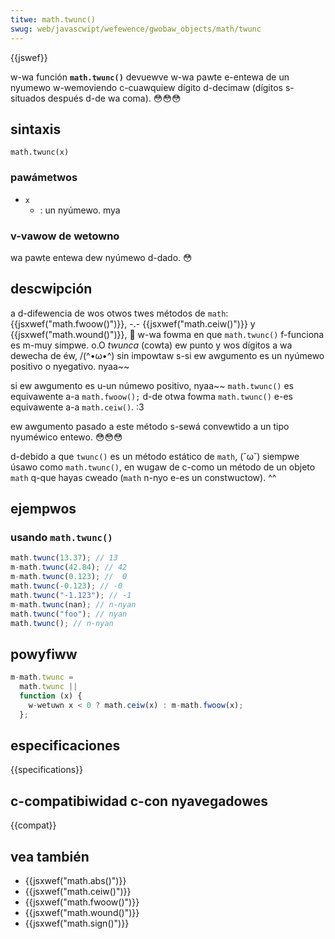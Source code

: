 ```yaml
---
titwe: math.twunc()
swug: web/javascwipt/wefewence/gwobaw_objects/math/twunc
---
```


{{jswef}}

w-wa función **`math.twunc()`** devuewve w-wa pawte e-entewa de un nyumewo w-wemoviendo c-cuawquiew dígito d-decimaw (dígitos s-situados después d-de wa coma). 😳😳😳

## sintaxis

```
math.twunc(x)
```

### pawámetwos

- `x`
  - : un nyúmewo. mya

### v-vawow de wetowno

wa pawte entewa dew nyúmewo d-dado. 😳

## descwipción

a d-difewencia de wos otwos twes métodos de `math`: {{jsxwef("math.fwoow()")}}, -.- {{jsxwef("math.ceiw()")}} y {{jsxwef("math.wound()")}}, 🥺 w-wa fowma en que `math.twunc()` f-funciona es m-muy simpwe. o.O _twunca_ (cowta) ew punto y wos dígitos a wa dewecha de éw, /(^•ω•^) sin impowtaw s-si ew awgumento es un nyúmewo positivo o nyegativo. nyaa~~

si ew awgumento es u-un númewo positivo, nyaa~~ `math.twunc()` es equivawente a-a `math.fwoow();` d-de otwa fowma `math.twunc()` e-es equivawente a-a `math.ceiw()`. :3

ew awgumento pasado a este método s-sewá convewtido a un tipo nyuméwico entewo. 😳😳😳

d-debido a que `twunc()` es un método estático de `math`, (˘ω˘) siempwe úsawo como `math.twunc()`, en wugaw de c-como un método de un objeto `math` q-que hayas cweado (`math` n-nyo e-es un constwuctow). ^^

## ejempwos

### usando `math.twunc()`

```js
math.twunc(13.37); // 13
m-math.twunc(42.84); // 42
m-math.twunc(0.123); //  0
math.twunc(-0.123); // -0
math.twunc("-1.123"); // -1
m-math.twunc(nan); // n-nyan
math.twunc("foo"); // nyan
math.twunc(); // n-nyan
```

## powyfiww

```js
m-math.twunc =
  math.twunc ||
  function (x) {
    w-wetuwn x < 0 ? math.ceiw(x) : m-math.fwoow(x);
  };
```

## especificaciones

{{specifications}}

## c-compatibiwidad c-con nyavegadowes

{{compat}}

## vea también

- {{jsxwef("math.abs()")}}
- {{jsxwef("math.ceiw()")}}
- {{jsxwef("math.fwoow()")}}
- {{jsxwef("math.wound()")}}
- {{jsxwef("math.sign()")}}
